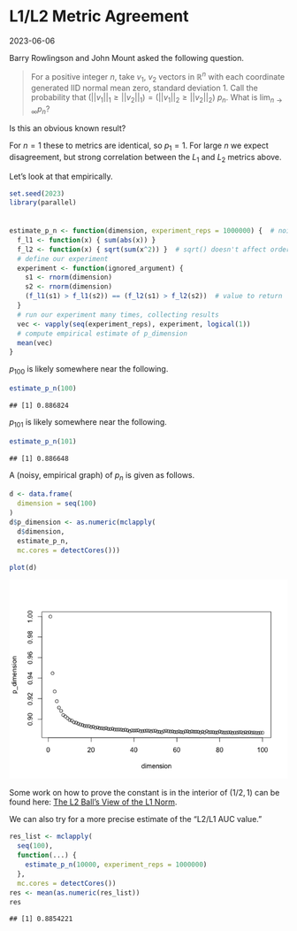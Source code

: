 L1/L2 Metric Agreement
================
2023-06-06

Barry Rowlingson and John Mount asked the following question.

> For a positive integer $n$, take $v_1$, $v_2$ vectors in
> $\mathbb{R}^n$ with each coordinate generated IID normal mean zero,
> standard deviation 1. Call the probability that
> $(||v_1||_1 \ge ||v_2||_1) = (||v_1||_2 \ge ||v_2||_2)$ $p_n$. What is
> $\lim_{n \rightarrow \infty} p_n$?

Is this an obvious known result?

For $n = 1$ these to metrics are identical, so $p_1 = 1$. For large $n$
we expect disagreement, but strong correlation between the $L_1$ and
$L_2$ metrics above.

Let’s look at that empirically.

``` r
set.seed(2023)
library(parallel)


estimate_p_n <- function(dimension, experiment_reps = 1000000) {  # noisy empirical estimate
  f_l1 <- function(x) { sum(abs(x)) }
  f_l2 <- function(x) { sqrt(sum(x^2)) }  # sqrt() doesn't affect order, so could leave it out.
  # define our experiment
  experiment <- function(ignored_argument) { 
    s1 <- rnorm(dimension)
    s2 <- rnorm(dimension)
    (f_l1(s1) > f_l1(s2)) == (f_l2(s1) > f_l2(s2))  # value to return
  }
  # run our experiment many times, collecting results
  vec <- vapply(seq(experiment_reps), experiment, logical(1))
  # compute empirical estimate of p_dimension
  mean(vec)
}
```

$p_{100}$ is likely somewhere near the following.

``` r
estimate_p_n(100)
```

    ## [1] 0.886824

$p_{101}$ is likely somewhere near the following.

``` r
estimate_p_n(101)
```

    ## [1] 0.886648

A (noisy, empirical graph) of $p_n$ is given as follows.

``` r
d <- data.frame(
  dimension = seq(100)
)
d$p_dimension <- as.numeric(mclapply(
  d$dimension, 
  estimate_p_n, 
  mc.cores = detectCores()))
```

``` r
plot(d)
```

![](exp_l2_files/figure-gfm/unnamed-chunk-5-1.png)<!-- -->

Some work on how to prove the constant is in the interior of $(1/2, 1)$
can be found here: [The L2 Ball’s View of the L1
Norm](https://github.com/WinVector/Examples/blob/main/L1L2/L1L2.ipynb).

We can also try for a more precise estimate of the “L2/L1 AUC value.”

``` r
res_list <- mclapply(
  seq(100),
  function(...) {
    estimate_p_n(10000, experiment_reps = 1000000)
  },
  mc.cores = detectCores())
res <- mean(as.numeric(res_list))
res
```

    ## [1] 0.8854221
